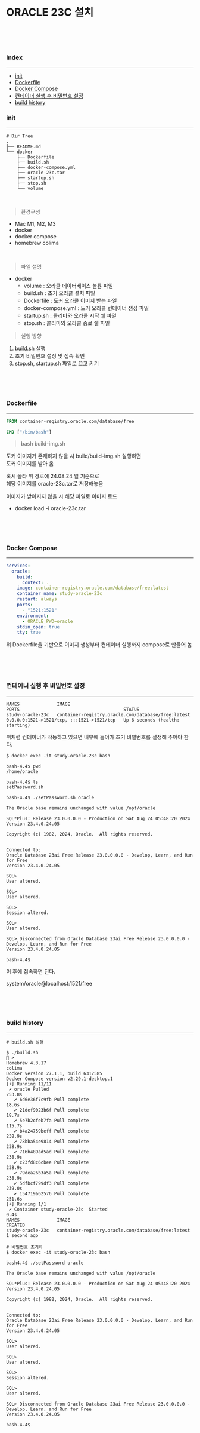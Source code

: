 # ORACLE 23C 설치

<br/><br/><br/>



### Index

---

* [init](#init)
* [Dockerfile](#Dockerfile)
* [Docker Compose](#Docker-Compose)
* [컨테이너 실행 후 비밀번호 설정](#컨테이너-실행-후-비밀번호-설정)
* [build history](#build-history)

### init

---

```text
# Dir Tree
.
├── README.md
└── docker
    ├── Dockerfile
    ├── build.sh
    ├── docker-compose.yml
    ├── oracle-23c.tar
    ├── startup.sh
    ├── stop.sh
    └── volume

```

<br/>

> 환경구성
* Mac M1, M2, M3
* docker
* docker compose
* homebrew colima

<br/>

> 파일 설명
* docker
  * volume : 오라클 데이터베이스 볼륨 파일
  * build.sh : 초기 오라클 설치 파일
  * Dockerfile : 도커 오라클 이미지 받는 파일
  * docker-compose.yml : 도커 오라클 컨테이너 생성 파일
  * startup.sh : 콜리마와 오라클 시작 쉘 파일
  * stop.sh : 콜리마와 오라클 종료 쉘 파일

> 실행 방향

1. build.sh 실행  
2. 초기 비밀번호 설정 및 접속 확인  
3. stop.sh, startup.sh 파일로 끄고 키기 

<br/><br/><br/>

### Dockerfile

---

```dockerfile
FROM container-registry.oracle.com/database/free

CMD ["/bin/bash"]
```

> bash build-img.sh

도커 이미지가 존재하지 않을 시 build/build-img.sh 실행하면  
도커 이미지를 받아 옴  

혹시 몰라 위 경로에 24.08.24 일 기준으로  
해당 이미지를 oracle-23c.tar로 저장해놓음  

이미지가 받아지지 않을 시 해당 파일로 이미지 로드  
* docker load -i oracle-23c.tar

<br/><br/><br/>



### Docker Compose

---

```yaml
services:
  oracle:
    build:
      context: .
    image: container-registry.oracle.com/database/free:latest
    container_name: study-oracle-23c
    restart: always
    ports:
      - "1521:1521"
    environment:
      - ORACLE_PWD=oracle
    stdin_open: true
    tty: true
```

위 Dockerfile을 기반으로 이미지 생성부터 컨테이너 실행까지 compose로 만들어 놈  



<br/><br/><br/>



### 컨테이너 실행 후 비밀번호 설정

---

```text
NAMES              IMAGE                                                PORTS                                       STATUS
study-oracle-23c   container-registry.oracle.com/database/free:latest   0.0.0.0:1521->1521/tcp, :::1521->1521/tcp   Up 6 seconds (health: starting)
```

위처럼 컨테이너가 작동하고 있으면 내부에 들어가 초기 비밀번호를 설정해 주어야 한다.  

```text
$ docker exec -it study-oracle-23c bash

bash-4.4$ pwd
/home/oracle

bash-4.4$ ls
setPassword.sh

bash-4.4$ ./setPassword.sh oracle 

The Oracle base remains unchanged with value /opt/oracle

SQL*Plus: Release 23.0.0.0.0 - Production on Sat Aug 24 05:48:20 2024
Version 23.4.0.24.05

Copyright (c) 1982, 2024, Oracle.  All rights reserved.


Connected to:
Oracle Database 23ai Free Release 23.0.0.0.0 - Develop, Learn, and Run for Free
Version 23.4.0.24.05

SQL> 
User altered.

SQL> 
User altered.

SQL> 
Session altered.

SQL> 
User altered.

SQL> Disconnected from Oracle Database 23ai Free Release 23.0.0.0.0 - Develop, Learn, and Run for Free
Version 23.4.0.24.05

bash-4.4$ 
```

이 후에 접속하면 된다.  

system/oracle@localhost:1521/free

<br/><br/><br/>



### build history

---

```shell
# build.sh 실행

$ ./build.sh                                                                                                                                                                                              ✔ 
Homebrew 4.3.17
colima
Docker version 27.1.1, build 6312585
Docker Compose version v2.29.1-desktop.1
[+] Running 11/11
 ✔ oracle Pulled                                                                                                                                                                                                                                 253.8s 
   ✔ 6d6e36f7c9fb Pull complete                                                                                                                                                                                                                   18.6s 
   ✔ 21def9023b6f Pull complete                                                                                                                                                                                                                   18.7s 
   ✔ 5e7b2cfeb7fa Pull complete                                                                                                                                                                                                                  115.7s 
   ✔ b4a24759beff Pull complete                                                                                                                                                                                                                  238.9s 
   ✔ 78bba54e9814 Pull complete                                                                                                                                                                                                                  238.9s 
   ✔ 716b489ad5ad Pull complete                                                                                                                                                                                                                  238.9s 
   ✔ c23fd8c6cbee Pull complete                                                                                                                                                                                                                  238.9s 
   ✔ 79dea26b3a5a Pull complete                                                                                                                                                                                                                  238.9s 
   ✔ 5dfbcf799df3 Pull complete                                                                                                                                                                                                                  239.0s 
   ✔ 154719a62576 Pull complete                                                                                                                                                                                                                  251.6s 
[+] Running 1/1
 ✔ Container study-oracle-23c  Started                                                                                                                                                                                                             0.4s 
NAMES              IMAGE                                                CREATED
study-oracle-23c   container-registry.oracle.com/database/free:latest   1 second ago

# 비밀번호 초기화 
$ docker exec -it study-oracle-23c bash

bash4.4$ ./setPassword oracle

The Oracle base remains unchanged with value /opt/oracle

SQL*Plus: Release 23.0.0.0.0 - Production on Sat Aug 24 05:48:20 2024
Version 23.4.0.24.05

Copyright (c) 1982, 2024, Oracle.  All rights reserved.


Connected to:
Oracle Database 23ai Free Release 23.0.0.0.0 - Develop, Learn, and Run for Free
Version 23.4.0.24.05

SQL> 
User altered.

SQL> 
User altered.

SQL> 
Session altered.

SQL> 
User altered.

SQL> Disconnected from Oracle Database 23ai Free Release 23.0.0.0.0 - Develop, Learn, and Run for Free
Version 23.4.0.24.05

bash-4.4$ 
```

